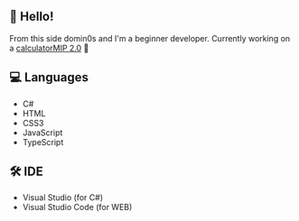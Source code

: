 ## 🙋 Hello!
From this side domin0s and I'm a beginner developer.  Currently working on a <a href="https://github.com/domin0s13/kalkulatorMIP-v1.1.1">calculatorMIP 2.0</a> 🤖
## 💻 Languages 
* C#
* HTML
* CSS3
* JavaScript 
* TypeScript
## 🛠️ IDE
* Visual Studio (for C#)
* Visual Studio Code (for WEB)





